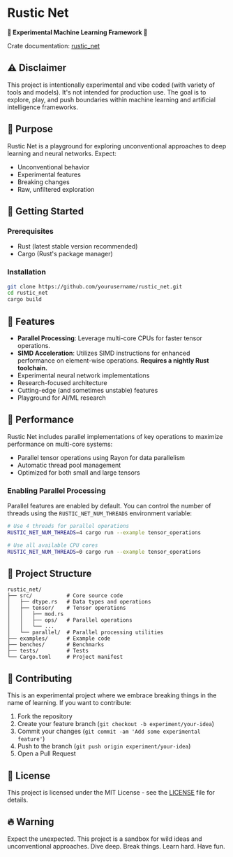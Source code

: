 # Rustic Net

**🚧 Experimental Machine Learning Framework 🚧**

Crate documentation: [rustic_net](https://mtb0x1.github.io/rustic_net/rustic_net/index.html)

## ⚠️ Disclaimer
This project is intentionally experimental and vibe coded (with variety of tools and models). It's not intended for production use. The goal is to explore, play, and push boundaries within machine learning and artificial intelligence frameworks.

## 🎯 Purpose
Rustic Net is a playground for exploring unconventional approaches to deep learning and neural networks. Expect:
- Unconventional behavior
- Experimental features
- Breaking changes
- Raw, unfiltered exploration

## 🚀 Getting Started

### Prerequisites
- Rust (latest stable version recommended)
- Cargo (Rust's package manager)

### Installation
```bash
git clone https://github.com/yourusername/rustic_net.git
cd rustic_net
cargo build
```

## 🧪 Features
- **Parallel Processing**: Leverage multi-core CPUs for faster tensor operations.
- **SIMD Acceleration**: Utilizes SIMD instructions for enhanced performance on element-wise operations. **Requires a nightly Rust toolchain.**
- Experimental neural network implementations
- Research-focused architecture
- Cutting-edge (and sometimes unstable) features
- Playground for AI/ML research

## 🚀 Performance

Rustic Net includes parallel implementations of key operations to maximize performance on multi-core systems:

- Parallel tensor operations using Rayon for data parallelism
- Automatic thread pool management
- Optimized for both small and large tensors

### Enabling Parallel Processing

Parallel features are enabled by default. You can control the number of threads using the `RUSTIC_NET_NUM_THREADS` environment variable:

```bash
# Use 4 threads for parallel operations
RUSTIC_NET_NUM_THREADS=4 cargo run --example tensor_operations

# Use all available CPU cores
RUSTIC_NET_NUM_THREADS=0 cargo run --example tensor_operations
```

## 📂 Project Structure
```
rustic_net/
├── src/           # Core source code
│   ├── dtype.rs   # Data types and operations
│   ├── tensor/    # Tensor operations
│   │   ├── mod.rs
│   │   ├── ops/   # Parallel operations
│   │   └── ...
│   └── parallel/  # Parallel processing utilities
├── examples/      # Example code
├── benches/       # Benchmarks
├── tests/         # Tests
└── Cargo.toml     # Project manifest
```

## 🤝 Contributing
This is an experimental project where we embrace breaking things in the name of learning. If you want to contribute:
1. Fork the repository
2. Create your feature branch (`git checkout -b experiment/your-idea`)
3. Commit your changes (`git commit -am 'Add some experimental feature'`)
4. Push to the branch (`git push origin experiment/your-idea`)
5. Open a Pull Request

## 📜 License
This project is licensed under the MIT License - see the [LICENSE](LICENSE) file for details.

## 🔥 Warning
Expect the unexpected. This project is a sandbox for wild ideas and unconventional approaches. Dive deep. Break things. Learn hard. Have fun.
